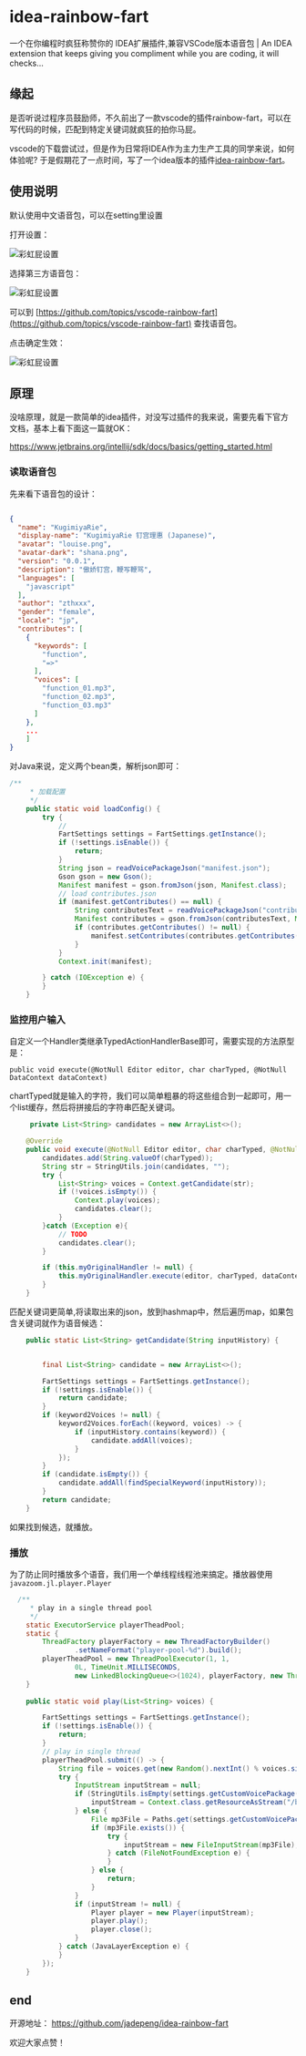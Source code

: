 # idea-rainbow-fart
一个在你编程时疯狂称赞你的 IDEA扩展插件,兼容VSCode版本语音包 | An IDEA extension that keeps giving you compliment while you are coding, it will checks…


## 缘起

是否听说过程序员鼓励师，不久前出了一款vscode的插件rainbow-fart，可以在写代码的时候，匹配到特定关键词就疯狂的拍你马屁。


vscode的下载尝试过，但是作为日常将IDEA作为主力生产工具的同学来说，如何体验呢? 于是假期花了一点时间，写了一个idea版本的插件[idea-rainbow-fart](https://github.com/jadepeng/idea-rainbow-fart)。

## 使用说明

默认使用中文语音包，可以在setting里设置

打开设置：

![彩虹屁设置](./docs/setting1.png)


选择第三方语音包：

![彩虹屁设置](./docs/setting2.png)

可以到 [https://github.com/topics/vscode-rainbow-fart](https://github.com/topics/vscode-rainbow-fart) 查找语音包。

点击确定生效：

![彩虹屁设置](./docs/setting3.png)


## 原理

没啥原理，就是一款简单的idea插件，对没写过插件的我来说，需要先看下官方文档，基本上看下面这一篇就OK：

https://www.jetbrains.org/intellij/sdk/docs/basics/getting_started.html


### 读取语音包

先来看下语音包的设计：

```json

{
  "name": "KugimiyaRie",
  "display-name": "KugimiyaRie 钉宫理惠 (Japanese)",
  "avatar": "louise.png",
  "avatar-dark": "shana.png",
  "version": "0.0.1",
  "description": "傲娇钉宫，鞭写鞭骂",
  "languages": [
    "javascript"
  ],
  "author": "zthxxx",
  "gender": "female",
  "locale": "jp",
  "contributes": [
    {
      "keywords": [
        "function",
        "=>"
      ],
      "voices": [
        "function_01.mp3",
        "function_02.mp3",
        "function_03.mp3"
      ]
    },
	...
	]
}
```

对Java来说，定义两个bean类，解析json即可：


``` java
/**
     * 加载配置
     */
    public static void loadConfig() {
        try {
            //
            FartSettings settings = FartSettings.getInstance();
            if (!settings.isEnable()) {
                return;
            }
            String json = readVoicePackageJson("manifest.json");
            Gson gson = new Gson();
            Manifest manifest = gson.fromJson(json, Manifest.class);
            // load contributes.json
            if (manifest.getContributes() == null) {
                String contributesText = readVoicePackageJson("contributes.json");
                Manifest contributes = gson.fromJson(contributesText, Manifest.class);
                if (contributes.getContributes() != null) {
                    manifest.setContributes(contributes.getContributes());
                }
            }
            Context.init(manifest);

        } catch (IOException e) {
        }
    }
```

### 监控用户输入

自定义一个Handler类继承TypedActionHandlerBase即可，需要实现的方法原型是：

`public void execute(@NotNull Editor editor, char charTyped, @NotNull DataContext dataContext)`

chartTyped就是输入的字符，我们可以简单粗暴的将这些组合到一起即可，用一个list缓存，然后将拼接后的字符串匹配关键词。

``` java
     private List<String> candidates = new ArrayList<>();

    @Override
    public void execute(@NotNull Editor editor, char charTyped, @NotNull DataContext dataContext) {
        candidates.add(String.valueOf(charTyped));
        String str = StringUtils.join(candidates, "");
        try {
            List<String> voices = Context.getCandidate(str);
            if (!voices.isEmpty()) {
                Context.play(voices);
                candidates.clear();
            }
        }catch (Exception e){
            // TODO
            candidates.clear();
        }

        if (this.myOriginalHandler != null) {
            this.myOriginalHandler.execute(editor, charTyped, dataContext);
        }
    }
```

匹配关键词更简单,将读取出来的json，放到hashmap中，然后遍历map，如果包含关键词就作为语音候选：

``` java
    public static List<String> getCandidate(String inputHistory) {


        final List<String> candidate = new ArrayList<>();

        FartSettings settings = FartSettings.getInstance();
        if (!settings.isEnable()) {
            return candidate;
        }
        if (keyword2Voices != null) {
            keyword2Voices.forEach((keyword, voices) -> {
                if (inputHistory.contains(keyword)) {
                    candidate.addAll(voices);
                }
            });
        }
        if (candidate.isEmpty()) {
            candidate.addAll(findSpecialKeyword(inputHistory));
        }
        return candidate;
    }
```

如果找到候选，就播放。

### 播放

为了防止同时播放多个语音，我们用一个单线程线程池来搞定。播放器使用`javazoom.jl.player.Player`


``` java
  /**
     * play in a single thread pool
     */
    static ExecutorService playerTheadPool;
	static {
        ThreadFactory playerFactory = new ThreadFactoryBuilder()
                .setNameFormat("player-pool-%d").build();
        playerTheadPool = new ThreadPoolExecutor(1, 1,
                0L, TimeUnit.MILLISECONDS,
                new LinkedBlockingQueue<>(1024), playerFactory, new ThreadPoolExecutor.AbortPolicy());
    }
	
	public static void play(List<String> voices) {

        FartSettings settings = FartSettings.getInstance();
        if (!settings.isEnable()) {
            return;
        }
        // play in single thread
        playerTheadPool.submit(() -> {
            String file = voices.get(new Random().nextInt() % voices.size());
            try {
                InputStream inputStream = null;
                if (StringUtils.isEmpty(settings.getCustomVoicePackage())) {
                    inputStream = Context.class.getResourceAsStream("/build-in-voice-chinese/" + file);
                } else {
                    File mp3File = Paths.get(settings.getCustomVoicePackage(), file).toFile();
                    if (mp3File.exists()) {
                        try {
                            inputStream = new FileInputStream(mp3File);
                        } catch (FileNotFoundException e) {
                        }
                    } else {
                        return;
                    }
                }
                if (inputStream != null) {
                    Player player = new Player(inputStream);
                    player.play();
                    player.close();
                }
            } catch (JavaLayerException e) {
            }
        });
    }
```

## end

开源地址： https://github.com/jadepeng/idea-rainbow-fart

欢迎大家点赞！
